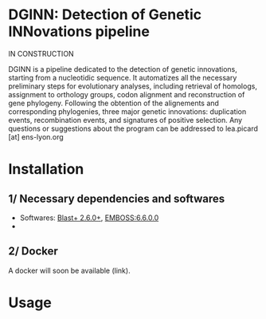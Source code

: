 # DGINN: Detection of Genetic INNovations pipeline

IN CONSTRUCTION

DGINN is a pipeline dedicated to the detection of genetic innovations, starting from a nucleotidic sequence. 
It automatizes all the necessary preliminary steps for evolutionary analyses, including retrieval of homologs, assignment to orthology groups, codon alignment and reconstruction of gene phylogeny.
Following the obtention of the alignements and corresponding phylogenies, three major genetic innovations: duplication events, recombination events, and signatures of positive selection.
Any questions or suggestions about the program can be addressed to lea.picard [at] ens-lyon.org

# Installation

## 1/ Necessary dependencies and softwares

- Softwares: [Blast+ 2.6.0+](https://www.ncbi.nlm.nih.gov/books/NBK279671/), [EMBOSS:6.6.0.0](http://en.bio-soft.net/format/emboss.html)
- 


## 2/ Docker

A docker will soon be available (link).

# Usage


